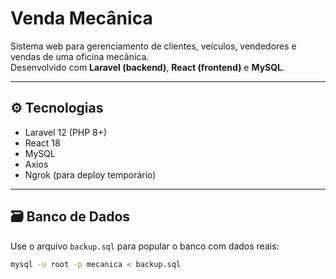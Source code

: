 # Venda Mecânica

Sistema web para gerenciamento de clientes, veículos, vendedores e vendas de uma oficina mecânica.  
Desenvolvido com **Laravel (backend)**, **React (frontend)** e **MySQL**.

---

## ⚙️ Tecnologias
- Laravel 12 (PHP 8+)
- React 18
- MySQL
- Axios
- Ngrok (para deploy temporário)

---

## 🗃 Banco de Dados

Use o arquivo `backup.sql` para popular o banco com dados reais:

```bash
mysql -u root -p mecanica < backup.sql
